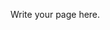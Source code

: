 <!--
.. title: Operational Security
.. slug: operational-security
.. date: 2021-11-22 19:49:01 UTC+01:00
.. tags: 
.. category: 
.. link: 
.. description: 
.. type: text
-->

Write your page here.
